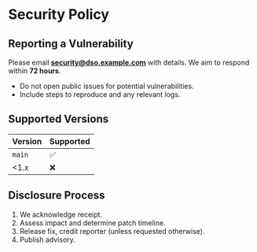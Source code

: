 # Security Policy

## Reporting a Vulnerability

Please email **security@dso.example.com** with details. We aim to respond within **72 hours**.

- Do not open public issues for potential vulnerabilities.
- Include steps to reproduce and any relevant logs.

## Supported Versions

| Version | Supported |
| ------- | --------- |
| `main`  | ✅        |
| <1.x    | ❌        |

## Disclosure Process

1. We acknowledge receipt.
2. Assess impact and determine patch timeline.
3. Release fix, credit reporter (unless requested otherwise).
4. Publish advisory.
